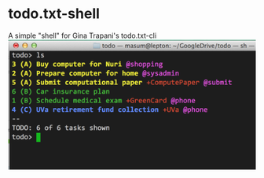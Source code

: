 # todo.txt-shell
A simple "shell" for Gina Trapani's todo.txt-cli
![Screenshot](/screenshot.png "Screenshot")
